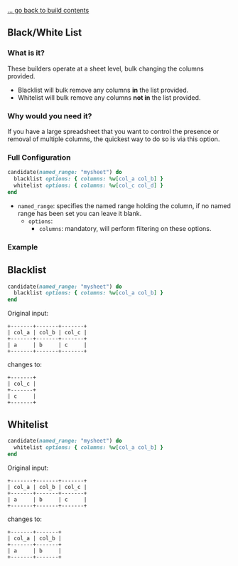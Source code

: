 [... go back to build contents](main.md)

## Black/White List 

### What is it?

These builders operate at a sheet level, bulk changing the columns provided.
- Blacklist will bulk remove any columns **in** the list provided.
- Whitelist will bulk remove any columns **not in** the list provided. 

### Why would you need it?

If you have a large spreadsheet that you want to control the presence or removal of multiple columns,
the quickest way to do so is via this option.

### Full Configuration

```ruby
candidate(named_range: "mysheet") do
  blacklist options: { columns: %w[col_a col_b] }
  whitelist options: { columns: %w[col_c col_d] }
end
```

- `named_range`: specifies the named range holding the column, if no named range has been set you can leave it blank.
  - `options`:
    - `columns`: mandatory, will perform filtering on these options. 

### Example

## Blacklist

```ruby
candidate(named_range: "mysheet") do
  blacklist options: { columns: %w[col_a col_b] }
end
```

Original input: 
```
+-------+-------+-------+
| col_a | col_b | col_c |
+-------+-------+-------+
| a     | b     | c     |
+-------+-------+-------+
```

changes to: 

```
+-------+
| col_c |
+-------+
| c     |
+-------+
```

## Whitelist

```ruby
candidate(named_range: "mysheet") do
  whitelist options: { columns: %w[col_a col_b] }
end
```

Original input:
```
+-------+-------+-------+
| col_a | col_b | col_c |
+-------+-------+-------+
| a     | b     | c     |
+-------+-------+-------+
```

changes to:

```
+-------+-------+
| col_a | col_b |
+-------+-------+
| a     | b     |
+-------+-------+
```